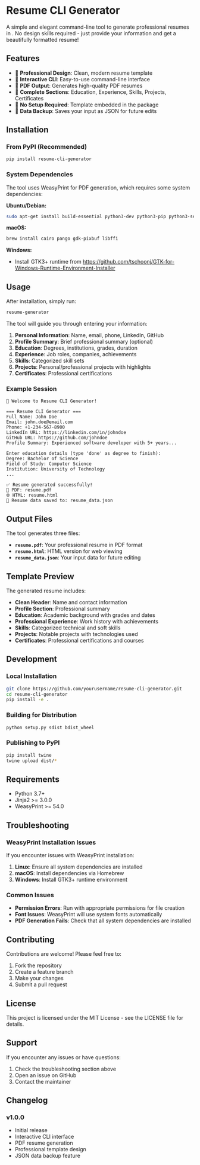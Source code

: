 # Resume CLI Generator

A simple and elegant command-line tool to generate professional resumes in . No design skills required - just provide your information and get a beautifully formatted resume!

## Features

- 🎨 **Professional Design**: Clean, modern resume template
- 📝 **Interactive CLI**: Easy-to-use command-line interface
- 📄 **PDF Output**: Generates high-quality PDF resumes
- 💼 **Complete Sections**: Education, Experience, Skills, Projects, Certificates
- 🔧 **No Setup Required**: Template embedded in the package
- 💾 **Data Backup**: Saves your input as JSON for future edits

## Installation

### From PyPI (Recommended)

```bash
pip install resume-cli-generator
```

### System Dependencies

The tool uses WeasyPrint for PDF generation, which requires some system dependencies:

**Ubuntu/Debian:**
```bash
sudo apt-get install build-essential python3-dev python3-pip python3-setuptools python3-wheel python3-cffi libcairo2 libpango-1.0-0 libpangocairo-1.0-0 libgdk-pixbuf2.0-0 libffi-dev shared-mime-info
```

**macOS:**
```bash
brew install cairo pango gdk-pixbuf libffi
```

**Windows:**
- Install GTK3+ runtime from https://github.com/tschoonj/GTK-for-Windows-Runtime-Environment-Installer

## Usage

After installation, simply run:

```bash
resume-generator
```

The tool will guide you through entering your information:

1. **Personal Information**: Name, email, phone, LinkedIn, GitHub
2. **Profile Summary**: Brief professional summary (optional)
3. **Education**: Degrees, institutions, grades, duration
4. **Experience**: Job roles, companies, achievements
5. **Skills**: Categorized skill sets
6. **Projects**: Personal/professional projects with highlights
7. **Certificates**: Professional certifications

### Example Session

```
🚀 Welcome to Resume CLI Generator!

=== Resume CLI Generator ===
Full Name: John Doe
Email: john.doe@email.com
Phone: +1-234-567-8900
LinkedIn URL: https://linkedin.com/in/johndoe
GitHub URL: https://github.com/johndoe
Profile Summary: Experienced software developer with 5+ years...

Enter education details (type 'done' as degree to finish):
Degree: Bachelor of Science
Field of Study: Computer Science
Institution: University of Technology
...

✅ Resume generated successfully!
📄 PDF: resume.pdf
🌐 HTML: resume.html
💾 Resume data saved to: resume_data.json
```

## Output Files

The tool generates three files:

- **`resume.pdf`**: Your professional resume in PDF format
- **`resume.html`**: HTML version for web viewing
- **`resume_data.json`**: Your input data for future editing

## Template Preview

The generated resume includes:

- **Clean Header**: Name and contact information
- **Profile Section**: Professional summary
- **Education**: Academic background with grades and dates
- **Professional Experience**: Work history with achievements
- **Skills**: Categorized technical and soft skills
- **Projects**: Notable projects with technologies used
- **Certificates**: Professional certifications and courses

## Development

### Local Installation

```bash
git clone https://github.com/yourusername/resume-cli-generator.git
cd resume-cli-generator
pip install -e .
```

### Building for Distribution

```bash
python setup.py sdist bdist_wheel
```

### Publishing to PyPI

```bash
pip install twine
twine upload dist/*
```

## Requirements

- Python 3.7+
- Jinja2 >= 3.0.0
- WeasyPrint >= 54.0

## Troubleshooting

### WeasyPrint Installation Issues

If you encounter issues with WeasyPrint installation:

1. **Linux**: Ensure all system dependencies are installed
2. **macOS**: Install dependencies via Homebrew
3. **Windows**: Install GTK3+ runtime environment

### Common Issues

- **Permission Errors**: Run with appropriate permissions for file creation
- **Font Issues**: WeasyPrint will use system fonts automatically
- **PDF Generation Fails**: Check that all system dependencies are installed

## Contributing

Contributions are welcome! Please feel free to:

1. Fork the repository
2. Create a feature branch
3. Make your changes
4. Submit a pull request

## License

This project is licensed under the MIT License - see the LICENSE file for details.

## Support

If you encounter any issues or have questions:

1. Check the troubleshooting section above
2. Open an issue on GitHub
3. Contact the maintainer

## Changelog

### v1.0.0
- Initial release
- Interactive CLI interface
- PDF resume generation
- Professional template design
- JSON data backup feature
